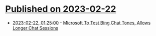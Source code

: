 # [Published on 2023-02-22](index.md)

* [2023-02-22, 01:25:00](https://slashdot.org/story/23/02/22/014236/microsoft-to-test-bing-chat-tones-allows-longer-chat-sessions?utm_source=rss1.0mainlinkanon&utm_medium=feed) - [Microsoft To Test Bing Chat Tones, Allows Longer Chat Sessions ](https://slashdot.org/story/23/02/22/014236/microsoft-to-test-bing-chat-tones-allows-longer-chat-sessions?utm_source=rss1.0mainlinkanon&utm_medium=feed)
